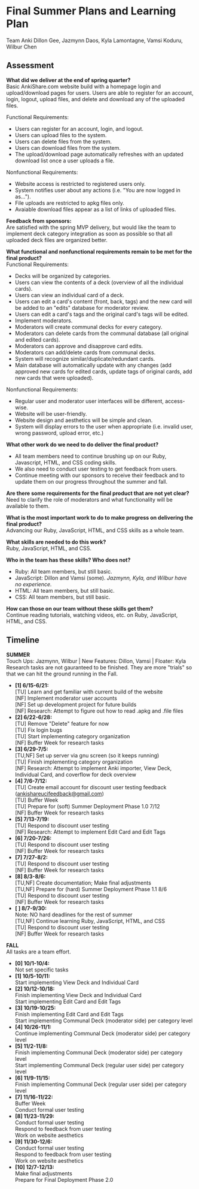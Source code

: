# Final Summer Plans and Learning Plan
Team Anki
Dillon Gee, Jazmynn Daos, Kyla Lamontagne, Vamsi Koduru, Wilbur Chen

## Assessment
<b>What did we deliver at the end of spring quarter?</b><br>
Basic AnkiShare.com website build with a homepage login and upload/download pages for users. Users are able to register for an account, login, logout, upload files, and delete and download any of the uploaded files. 

Functional Requirements:
+ Users can register for an account, login, and logout.
+ Users can upload files to the system.
+ Users can delete files from the system.
+ Users can download files from the system.
+ The upload/download page automatically refreshes with an updated download list once a user uploads a file.

Nonfunctional Requirements:
+ Website access is restricted to registered users only.
+ System notifies user about any actions (i.e. "You are now logged in as...").
+ File uploads are restricted to apkg files only.
+ Avaiable download files appear as a list of links of uploaded files.

<b>Feedback from sponsors:</b><br>
Are satisfied with the spring MVP delivery, but would like the team to implement deck category integration as soon as possible so that all uploaded deck files are organized better.<br>

<b>What functional and nonfunctional requirements remain to be met for the final product?</b><br>
Functional Requirements:
+ Decks will be organized by categories.
+ Users can view the contents of a deck (overview of all the individual cards).
+ Users can view an individual card of a deck.
+ Users can edit a card's content (front, back, tags) and the new card will be added to an "edits" database for moderator review.
+ Users can edit a card's tags and the original card's tags will be edited.
+ Implement moderators.
+ Moderators will create communal decks for every category.
+ Moderators can delete cards from the communal database (all original and edited cards).
+ Moderators can approve and disapprove card edits.
+ Moderators can add/delete cards from communal decks.
+ System will recognize similar/duplicate/redundant cards.
+ Main database will automatically update with any changes (add approved new cards for edited cards, update tags of original cards, add new cards that were uploaded).

Nonfunctional Requirements:
+ Regular user and moderator user interfaces will be different, access-wise.
+ Website will be user-friendly.
+ Website design and aesthetics will be simple and clean.
+ System will display errors to the user when appropriate (i.e. invalid user, wrong password, upload error, etc.)


<b>What other work do we need to do deliver the final product?</b>
+ All team members need to continue brushing up on our Ruby, Javascript, HTML, and CSS coding skills.
+ We also need to conduct user testing to get feedback from users.
+ Continue meeting with our sponsors to receive their feedback and to update them on our progress throughout the summer and fall.

<b>Are there some requirements for the final product that are not yet clear?</b><br>
Need to clarify the role of moderators and what functionality will be available to them.<br>

<b>What is the most important work to do to make progress on delivering the final product?</b><br>
Advancing our Ruby, JavaScript, HTML, and CSS skills as a whole team.

<b>What skills are needed to do this work?</b><br>
Ruby, JavaScript, HTML, and CSS.<br>

<b>Who in the team has these skills? Who does not?</b>
+ Ruby: All team members, but still basic.
+ JavaScript: Dillon and Vamsi (some). <i>Jazmynn, Kyla, and Wilbur have no experience.</i>
+ HTML: All team members, but still basic.
+ CSS: All team members, but still basic.

<b>How can those on our team without these skills get them?</b><br>
Continue reading tutorials, watching videos, etc. on Ruby, JavaScript, HTML, and CSS.

## Timeline
<b>SUMMER</b><br>
Touch Ups: Jazmynn, Wilbur | New Features: Dillon, Vamsi | Floater: Kyla<br>
Research tasks are not gauranteed to be finished. They are more "trials" so that we can hit the ground running in the Fall.
+ <b>[1] 6/15-6/21:</b><br>
[TU] Learn and get familiar with current build of the website<br>
[NF] Implement moderator user accounts<br>
[NF] Set up development project for future builds<br>
[NF] Research: Attempt to figure out how to read .apkg and .file files
+ <b>[2] 6/22-6/28:</b><br>
[TU] Remove "Delete" feature for now<br>
[TU] Fix login bugs<br>
[TU] Start implementing category organization<br>
[NF] Buffer Week for research tasks
+ <b>[3] 6/29-7/5:</b><br>
[TU,NF] Set up server via gnu screen (so it keeps running)<br>
[TU] Finish implementing category organization<br>
[NF] Research: Attempt to implement Anki importer, View Deck, Individual Card, and coverflow for deck overview
+ <b>[4] 7/6-7/12:</b><br>
[TU] Create email account for discount user testing feedback (ankishareucifeedback@gmail.com)<br>
[TU] Buffer Week<br>
[TU] Prepare for (soft) Summer Deployment Phase 1.0 7/12<br>
[NF] Buffer Week for research tasks
+ <b>[5] 7/13-7/19:</b><br>
[TU] Respond to discount user testing<br>
[NF] Research: Attempt to implement Edit Card and Edit Tags
+ <b>[6] 7/20-7/26:</b><br>
[TU] Respond to discount user testing<br>
[NF] Buffer Week for research tasks
+ <b>[7] 7/27-8/2:</b><br>
[TU] Respond to discount user testing<br>
[NF] Buffer Week for research tasks
+ <b>[8] 8/3-8/6:</b><br>
[TU,NF] Create documentation; Make final adjustments<br>
[TU,NF] Prepare for (hard) Summer Deployment Phase 1.1 8/6<br>
[TU] Respond to discount user testing<br>
[NF] Buffer Week for research tasks
+ <b>[ ] 8/7-9/30:</b><br>
Note: NO hard deadlines for the rest of summer<br>
[TU,NF] Continue learning Ruby, JavaScript, HTML, and CSS<br>
[TU] Respond to discount user testing<br>
[NF] Buffer Week for research tasks<br>

<b>FALL</b><br>
All tasks are a team effort.
+ <b>[0] 10/1-10/4:</b><br>
Not set specific tasks
+ <b>[1] 10/5-10/11:</b><br>
Start implementing View Deck and Individual Card
+ <b>[2] 10/12-10/18:</b><br>
Finish implementing View Deck and Individual Card<br>
Start implementing Edit Card and Edit Tags
+ <b>[3] 10/19-10/25:</b><br>
Finish implementing Edit Card and Edit Tags<br>
Start implementing Communal Deck (moderator side) per category level
+ <b>[4] 10/26-11/1:</b><br>
Continue implementing Communal Deck (moderator side) per category level
+ <b>[5] 11/2-11/8:</b><br>
Finish implementing Communal Deck (moderator side) per category level<br>
Start implementing Communal Deck (regular user side) per category level
+ <b>[6] 11/9-11/15:</b><br>
Finish implementing Communal Deck (regular user side) per category level
+ <b>[7] 11/16-11/22:</b><br>
Buffer Week<br>
Conduct formal user testing
+ <b>[8] 11/23-11/29:</b><br>
Conduct formal user testing<br>
Respond to feedback from user testing<br>
Work on website aesthetics
+ <b>[9] 11/30-12/6:</b><br>
Conduct formal user testing<br>
Respond to feedback from user testing
<br>Work on website aesthetics
+ <b>[10] 12/7-12/13:</b><br>
Make final adjustments<br>
Prepare for Final Deployment Phase 2.0
